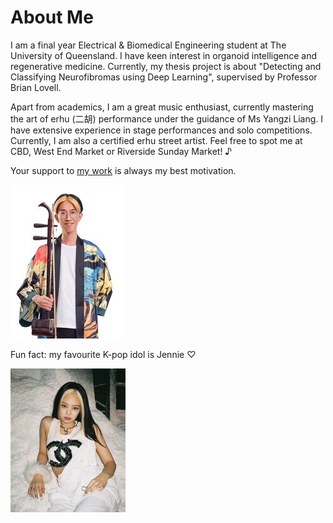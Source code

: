 # About Me

I am a final year Electrical & Biomedical Engineering student at The University of Queensland. I have keen interest in organoid intelligence and regenerative medicine. Currently, my thesis project is about "Detecting and Classifying Neurofibromas using Deep Learning", supervised by Professor Brian Lovell. 

Apart from academics, I am a great music enthusiast, currently mastering the art of erhu (二胡) performance under the guidance of Ms Yangzi Liang. I have extensive experience in stage performances and solo competitions. Currently, I am also a certified erhu street artist. Feel free to spot me at CBD, West End Market or Riverside Sunday Market! ♪

Your support to [my work](https://space.bilibili.com/670033492?spm_id_from=333.1296.0.0) is always my best motivation.

![Image of Jinghao](images/jinghao.jpg) 

Fun fact: my favourite K-pop idol is Jennie ♡

![Image of Jennie](images/jennie.jpg) 
